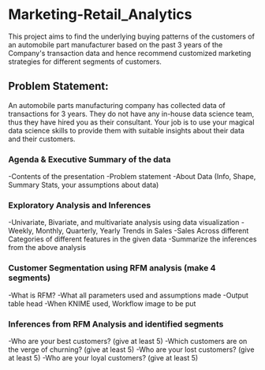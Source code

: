 # Marketing-Retail_Analytics

This project aims to find the underlying buying patterns of the customers of an automobile part manufacturer 
based on the past 3 years of the Company's transaction data and hence recommend customized marketing strategies for different segments of customers.

## Problem Statement:
An automobile parts manufacturing company has collected data of transactions for 3 years. They do not have any in-house data science team, thus they have hired you as their consultant.
Your job is to use your magical data science skills to provide them with suitable insights about their data and their customers.

### Agenda & Executive Summary of the data
-Contents of the presentation
-Problem statement
-About Data (Info, Shape, Summary Stats, your assumptions about data)

### Exploratory Analysis and Inferences
-Univariate, Bivariate, and multivariate analysis using data visualization
-Weekly, Monthly, Quarterly, Yearly Trends in Sales
-Sales Across different Categories of different features in the given data
-Summarize the inferences from the above analysis

### Customer Segmentation using RFM analysis (make 4 segments)
-What is RFM?
-What all parameters used and assumptions made
-Output table head 
-When KNIME used, Workflow image to be put

### Inferences from RFM Analysis and identified segments
-Who are your best customers? (give at least 5)
-Which customers are on the verge of churning? (give at least 5)
-Who are your lost customers? (give at least 5)
-Who are your loyal customers? (give at least 5)
